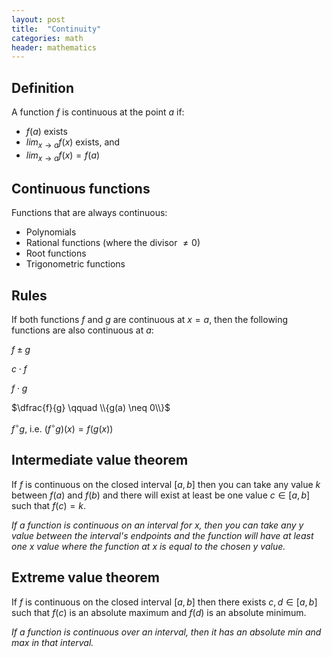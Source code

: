 ```yaml
---
layout: post
title:  "Continuity"
categories: math
header: mathematics
---
```


## Definition

A function $f$ is continuous at the point $a$ if:

* $f(a)$ exists
* $lim_{x\to a}f(x)$ exists, and
* $lim_{x\to a}f(x) = f(a)$

## Continuous functions

Functions that are always continuous:

* Polynomials
* Rational functions (where the divisor $\neq 0$)
* Root functions
* Trigonometric functions

## Rules

If both functions $f$ and $g$ are continuous at $x = a$, then the following functions are also continuous at $a$:

$f \pm g$

$c\cdot f$

$f \cdot g$

$\dfrac{f}{g} \qquad \\{g(a) \neq 0\\}$

$f^\circ g$, i.e. $(f^\circ g)(x) = f(g(x))$

## Intermediate value theorem

If $f$ is continuous on the closed interval $[a,b]$ then you can take any value $k$ between $f(a)$ and $f(b)$ and there will exist at least be one value $c \in [a,b]$ such that $f(c) = k$.

_If a function is continuous on an interval for $x$, then you can take any $y$ value between the interval's endpoints and the function will have at least one $x$ value where the function at $x$ is equal to the chosen $y$ value._

## Extreme value theorem

If $f$ is continuous on the closed interval $[a,b]$ then there exists $c,d \in [a,b]$ such that $f(c)$ is an absolute maximum and $f(d)$ is an absolute minimum.

_If a function is continuous over an interval, then it has an absolute min and max in that interval._
